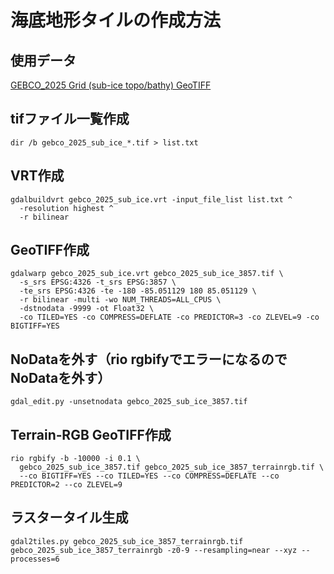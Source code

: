 # 海底地形タイルの作成方法
## 使用データ
[GEBCO_2025 Grid (sub-ice topo/bathy) GeoTIFF](https://www.gebco.net/data-products/gridded-bathymetry-data)

## tifファイル一覧作成
```
dir /b gebco_2025_sub_ice_*.tif > list.txt
```

## VRT作成
```
gdalbuildvrt gebco_2025_sub_ice.vrt -input_file_list list.txt ^
  -resolution highest ^
  -r bilinear
```

## GeoTIFF作成
```
gdalwarp gebco_2025_sub_ice.vrt gebco_2025_sub_ice_3857.tif \
  -s_srs EPSG:4326 -t_srs EPSG:3857 \
  -te_srs EPSG:4326 -te -180 -85.051129 180 85.051129 \
  -r bilinear -multi -wo NUM_THREADS=ALL_CPUS \
  -dstnodata -9999 -ot Float32 \
  -co TILED=YES -co COMPRESS=DEFLATE -co PREDICTOR=3 -co ZLEVEL=9 -co BIGTIFF=YES
```

## NoDataを外す（rio rgbifyでエラーになるのでNoDataを外す）
```
gdal_edit.py -unsetnodata gebco_2025_sub_ice_3857.tif
```

## Terrain‑RGB GeoTIFF作成
```
rio rgbify -b -10000 -i 0.1 \
  gebco_2025_sub_ice_3857.tif gebco_2025_sub_ice_3857_terrainrgb.tif \
  --co BIGTIFF=YES --co TILED=YES --co COMPRESS=DEFLATE --co PREDICTOR=2 --co ZLEVEL=9
```

## ラスタータイル生成
```
gdal2tiles.py gebco_2025_sub_ice_3857_terrainrgb.tif gebco_2025_sub_ice_3857_terrainrgb -z0-9 --resampling=near --xyz --processes=6
```
